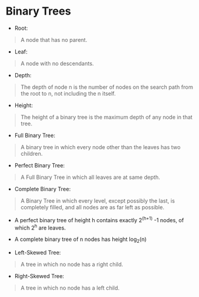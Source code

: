 # Binary Trees

* Root:
> A node that has no parent. 

* Leaf:
> A node with no descendants. 

* Depth:
> The depth of node n is the number of nodes on the search path from the root to n, not including the n itself.

* Height:
> The height of a binary tree is the maximum depth of any node in that tree. 

* Full Binary Tree:   
> A binary tree in which every node other than the leaves has two children. 

* Perfect Binary Tree:
> A Full Binary Tree in which all leaves are at same depth. 

* Complete Binary Tree:   
> A Binary Tree in which every level, except possibly the last, is completely filled, and all nodes are as far left as possible. 

* A perfect binary tree of height h contains exactly 2<sup>(h+1)</sup> -1 nodes, of which 2<sup>h</sup> are leaves.  

* A complete binary tree of n nodes has height log<sub>2</sub>(n)

* Left-Skewed Tree: 
> A tree in which no node has a right child. 

* Right-Skewed Tree:
> A tree in which no node has a left child. 
